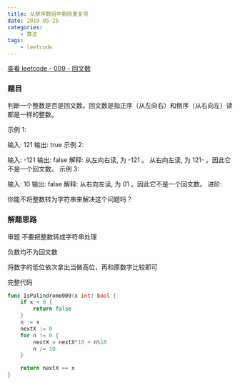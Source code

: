 ```yaml
---
title: 从排序数组中删除重复项
date: 2019-05-25
categories:
    - 算法
tags:
    - leetcode
---
```


[查看 leetcode - 009 - 回文数](https://leetcode.com/problems/palindrome-number/ "leetcode - 009 - 回文数")

### 题目

判断一个整数是否是回文数。回文数是指正序（从左向右）和倒序（从右向左）读都是一样的整数。

示例 1:

输入: 121
输出: true
示例 2:

输入: -121
输出: false
解释: 从左向右读, 为 -121 。 从右向左读, 为 121- 。因此它不是一个回文数。
示例 3:

输入: 10
输出: false
解释: 从右向左读, 为 01 。因此它不是一个回文数。
进阶:

你能不将整数转为字符串来解决这个问题吗？

<!-- more -->

### 解题思路

审题 不要把整数转成字符串处理

负数均不为回文数

将数字的低位依次拿出当做高位，再和原数字比较即可

完整代码

```go
func IsPalindrome009(x int) bool {
	if x < 0 {
		return false
	}
	n := x
	nextX := 0
	for n != 0 {
		nextX = nextX*10 + n%10
		n /= 10
	}

	return nextX == x
}
```

